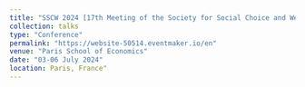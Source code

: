 ```yaml
---
title: "SSCW 2024 [17th Meeting of the Society for Social Choice and Welfare]"
collection: talks
type: "Conference"
permalink: "https://website-50514.eventmaker.io/en"
venue: "Paris School of Economics"
date: "03-06 July 2024"
location: Paris, France"
---
```

